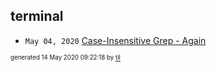 ## terminal


* <code>May 04, 2020</code> [Case-Insensitive Grep - Again](2020-05-04T11-44-37-case-insensitive-grep---again.md)

<sup><sub>generated 14 May 2020 09:22:18 by <a href='https://github.com/senorprogrammer/til'>til</a></sub></sup>
